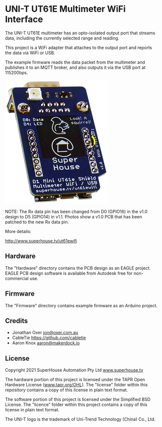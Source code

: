 UNI-T UT61E Multimeter WiFi Interface
=====================================

The UNI-T UT61E multimeter has an opto-isolated output port that
streams data, including the currently selected range and reading.

This project is a WiFi adapter that attaches to the output port
and reports the data via WiFi or USB.

The example firmware reads the data packet from the multimeter and
publishes it to an MQTT broker, and also outputs it via the USB
port at 115200bps.

![UT61e WiFi Interface](Images/UT61EWIFI-v1_0-oblique-small.jpg)

NOTE: The Rx data pin has been changed from D0 (GPIO16) in the
v1.0 design to D5 (GPIO14) in v1.1. Photos show a v1.0 PCB that
has been patched to the new Rx data pin.

More details:

  http://www.superhouse.tv/ut61ewifi


Hardware
--------
The "Hardware" directory contains the PCB design as an EAGLE project.
EAGLE PCB design software is available from Autodesk free for
non-commercial use.


Firmware
--------
The "Firmware" directory contains example firmware as an Arduino
project.


Credits
-------
  * Jonathan Oxer <jon@oxer.com.au>
  * CableTie <https://github.com/cabletie>
  * Aaron Knox <aaron@makerdock.io>


License
-------
Copyright 2021 SuperHouse Automation Pty Ltd  www.superhouse.tv  

The hardware portion of this project is licensed under the TAPR Open
Hardware License (www.tapr.org/OHL). The "license" folder within this
repository contains a copy of this license in plain text format.

The software portion of this project is licensed under the Simplified
BSD License. The "licence" folder within this project contains a
copy of this license in plain text format.

The UNI-T logo is the trademark of Uni-Trend Technology (China) Co., Ltd.
